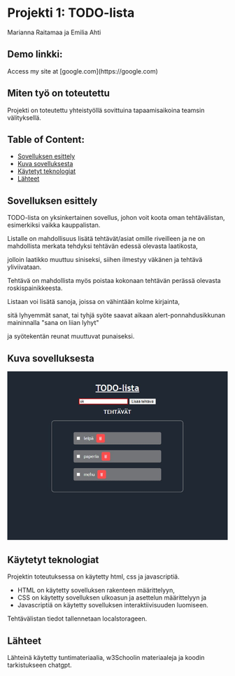# Projekti 1: TODO-lista
Marianna Raitamaa ja Emilia Ahti

## Demo linkki:
<p>Access my site at [google.com](https://google.com)</p>

## Miten työ on toteutettu
<p>Projekti on toteutettu yhteistyöllä sovittuina tapaamisaikoina teamsin välityksellä.</p>


## Table of Content:

- [Sovelluksen esittely](#about-the-app)
- [Kuva sovelluksesta](#screenshots)
- [Käytetyt teknologiat](#technologies)
- [Lähteet](#credits)

## Sovelluksen esittely
<p>TODO-lista on yksinkertainen sovellus, johon voit koota oman tehtävälistan, esimerkiksi vaikka kauppalistan.</p>
<p>Listalle on mahdollisuus lisätä tehtävät/asiat omille riveilleen ja ne on mahdollista merkata tehdyksi tehtävän edessä olevasta laatikosta,</p>
<p>jolloin laatikko muuttuu siniseksi, siihen ilmestyy väkänen ja tehtävä yliviivataan.</p>
<p>Tehtävä on mahdollista myös poistaa kokonaan tehtävän perässä olevasta roskispainikkeesta.</p>
<p>Listaan voi lisätä sanoja, joissa on vähintään kolme kirjainta,</p>
<p>sitä lyhyemmät sanat, tai tyhjä syöte saavat aikaan alert-ponnahdusikkunan maininnalla "sana on liian lyhyt"</p>
<p>ja syötekentän reunat muuttuvat punaiseksi.</p>

## Kuva sovelluksesta
<img src="kuvat/Todo-sovellus.jpg" alt="Todo-sovellus">

## Käytetyt teknologiat
<p>Projektin toteutuksessa on käytetty html, css ja javascriptiä.</p>
<ul>
  <li>HTML on käytetty sovelluksen rakenteen määrittelyyn,</li>
  <li>CSS on käytetty sovelluksen ulkoasun ja asettelun määrittelyyn ja</li>
  <li>Javascriptiä on käytetty sovelluksen interaktiivisuuden luomiseen.</li>
</ul>
<p>Tehtävälistan tiedot tallennetaan localstorageen.</p>

## Lähteet
<p>Lähteinä käytetty tuntimateriaalia, w3Schoolin materiaaleja ja koodin tarkistukseen chatgpt.</p>

